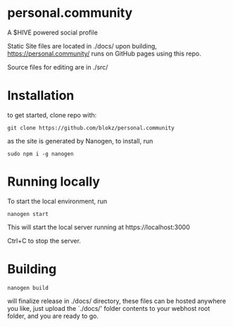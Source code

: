 # personal.community
A $HIVE powered social profile

Static Site files are located in ./docs/ upon building,
https://personal.community/ runs on GitHub pages using this repo.  

Source files for editing are in ./src/

# Installation
to get started, clone repo with:

`git clone https://github.com/blokz/personal.community`

as the site is generated by Nanogen, to install, run 

`sudo npm i -g nanogen`
 
# Running locally

To start the local environment, run

`nanogen start`

This will start the local server running at https://localhost:3000

Ctrl+C to stop the server.

# Building 

`nanogen build` 

will finalize release in ./docs/ directory, 
these files can be hosted anywhere you like, 
just upload the `./docs/' folder contents to your webhost root folder,
and you are ready to go.
